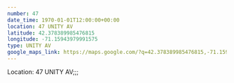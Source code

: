 ```yaml
---
number: 47
date_time: 1970-01-01T12:00:00+00:00
location: 47 UNITY AV
latitude: 42.378389985476815
longitude: -71.15943979991575
type: UNITY AV
google_maps_link: https://maps.google.com/?q=42.378389985476815,-71.15943979991575
---
```


Location: 47 UNITY AV;;;
